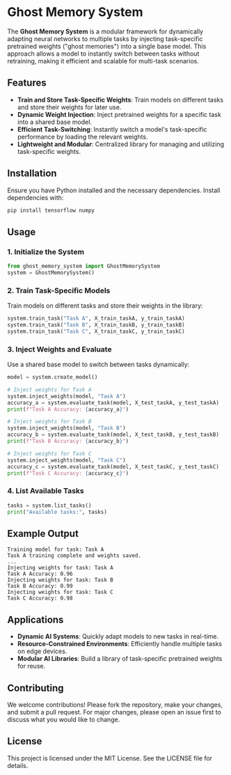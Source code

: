 # Ghost Memory System

The **Ghost Memory System** is a modular framework for dynamically adapting neural networks to multiple tasks by injecting task-specific pretrained weights ("ghost memories") into a single base model. This approach allows a model to instantly switch between tasks without retraining, making it efficient and scalable for multi-task scenarios.

## Features
- **Train and Store Task-Specific Weights**: Train models on different tasks and store their weights for later use.
- **Dynamic Weight Injection**: Inject pretrained weights for a specific task into a shared base model.
- **Efficient Task-Switching**: Instantly switch a model's task-specific performance by loading the relevant weights.
- **Lightweight and Modular**: Centralized library for managing and utilizing task-specific weights.

## Installation
Ensure you have Python installed and the necessary dependencies. Install dependencies with:

```bash
pip install tensorflow numpy
```

## Usage
### 1. Initialize the System
```python
from ghost_memory_system import GhostMemorySystem
system = GhostMemorySystem()
```

### 2. Train Task-Specific Models
Train models on different tasks and store their weights in the library:
```python
system.train_task("Task A", X_train_taskA, y_train_taskA)
system.train_task("Task B", X_train_taskB, y_train_taskB)
system.train_task("Task C", X_train_taskC, y_train_taskC)
```

### 3. Inject Weights and Evaluate
Use a shared base model to switch between tasks dynamically:
```python
model = system.create_model()

# Inject weights for Task A
system.inject_weights(model, "Task A")
accuracy_a = system.evaluate_task(model, X_test_taskA, y_test_taskA)
print(f"Task A Accuracy: {accuracy_a}")

# Inject weights for Task B
system.inject_weights(model, "Task B")
accuracy_b = system.evaluate_task(model, X_test_taskB, y_test_taskB)
print(f"Task B Accuracy: {accuracy_b}")

# Inject weights for Task C
system.inject_weights(model, "Task C")
accuracy_c = system.evaluate_task(model, X_test_taskC, y_test_taskC)
print(f"Task C Accuracy: {accuracy_c}")
```

### 4. List Available Tasks
```python
tasks = system.list_tasks()
print("Available tasks:", tasks)
```

## Example Output
```text
Training model for task: Task A
Task A training complete and weights saved.
...
Injecting weights for task: Task A
Task A Accuracy: 0.96
Injecting weights for task: Task B
Task B Accuracy: 0.99
Injecting weights for task: Task C
Task C Accuracy: 0.98
```

## Applications
- **Dynamic AI Systems**: Quickly adapt models to new tasks in real-time.
- **Resource-Constrained Environments**: Efficiently handle multiple tasks on edge devices.
- **Modular AI Libraries**: Build a library of task-specific pretrained weights for reuse.

## Contributing
We welcome contributions! Please fork the repository, make your changes, and submit a pull request. For major changes, please open an issue first to discuss what you would like to change.

## License
This project is licensed under the MIT License. See the LICENSE file for details.
